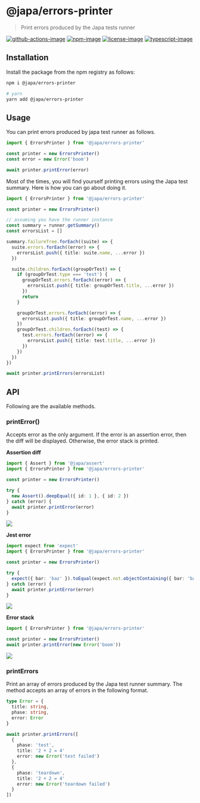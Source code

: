 # @japa/errors-printer
> Print errors produced by the Japa tests runner

[![github-actions-image]][github-actions-url] [![npm-image]][npm-url] [![license-image]][license-url] [![typescript-image]][typescript-url]

## Installation
Install the package from the npm registry as follows:

```sh
npm i @japa/errors-printer

# yarn
yarn add @japa/errors-printer
```

## Usage
You can print errors produced by japa test runner as follows.

```ts
import { ErrorsPrinter } from '@japa/errors-printer'

const printer = new ErrorsPrinter()
const error = new Error('boom')

await printer.printError(error)
```

Most of the times, you will find yourself printing errors using the Japa test summary. Here is how you can go about doing it.

```ts
import { ErrorsPrinter } from '@japa/errors-printer'

const printer = new ErrorsPrinter()

// assuming you have the runner instance
const summary = runner.getSummary()
const errorsList = []

summary.failureTree.forEach((suite) => {
  suite.errors.forEach((error) => {
    errorsList.push({ title: suite.name, ...error })
  })

  suite.children.forEach((groupOrTest) => {
    if (groupOrTest.type === 'test') {
      groupOrTest.errors.forEach((error) => {
        errorsList.push({ title: groupOrTest.title, ...error })
      })
      return
    }

    groupOrTest.errors.forEach((error) => {
      errorsList.push({ title: groupOrTest.name, ...error })
    })
    groupOrTest.children.forEach((test) => {
      test.errors.forEach((error) => {
        errorsList.push({ title: test.title, ...error })
      })
    })
  })
})

await printer.printErrors(errorsList)
```

## API
Following are the available methods.

### printError()
Accepts error as the only argument. If the error is an assertion error, then the diff will be displayed. Otherwise, the error stack is printed.

**Assertion diff**

```ts
import { Assert } from '@japa/assert'
import { ErrorsPrinter } from '@japa/errors-printer'

const printer = new ErrorsPrinter()

try {
  new Assert().deepEqual({ id: 1 }, { id: 2 })
} catch (error) {
  await printer.printError(error)
}
```

![](assets/assertion-error.png)

**Jest error**

```ts
import expect from 'expect'
import { ErrorsPrinter } from '@japa/errors-printer'

const printer = new ErrorsPrinter()

try {
  expect({ bar: 'baz' }).toEqual(expect.not.objectContaining({ bar: 'baz' }))
} catch (error) {
  await printer.printError(error)
}
```

![](assets/jest-error.png)

**Error stack**

```ts
import { ErrorsPrinter } from '@japa/errors-printer'

const printer = new ErrorsPrinter()
await printer.printError(new Error('boom'))
```

![](assets/error-stack.png)

### printErrors
Print an array of errors produced by the Japa test runner summary. The method accepts an array of errors in the following format.

```ts
type Error = {
  title: string,
  phase: string,
  error: Error
}
```

```ts
await printer.printErrors([
  {
    phase: 'test',
    title: '2 + 2 = 4'
    error: new Error('test failed')
  },
  {
    phase: 'teardown',
    title: '2 + 2 = 4'
    error: new Error('teardown failed')
  }
])
```

[github-actions-image]: https://img.shields.io/github/actions/workflow/status/japa/errors-printer/checks.yml?style=for-the-badge

[github-actions-url]: https://github.com/japa/errors-printer/actions/workflows/checks.yml "github-actions"

[npm-image]: https://img.shields.io/npm/v/@japa/errors-printer.svg?style=for-the-badge&logo=npm
[npm-url]: https://npmjs.org/package/@japa/errors-printer "npm"

[license-image]: https://img.shields.io/npm/l/@japa/errors-printer?color=blueviolet&style=for-the-badge
[license-url]: LICENSE.md "license"

[typescript-image]: https://img.shields.io/badge/Typescript-294E80.svg?style=for-the-badge&logo=typescript
[typescript-url]:  "typescript"
